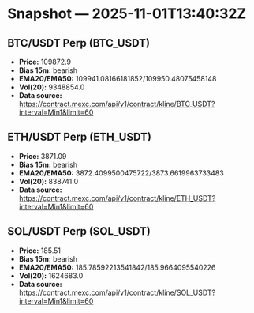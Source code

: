 # Snapshot — 2025-11-01T13:40:32Z

## BTC/USDT Perp (BTC_USDT)
- **Price:** 109872.9
- **Bias 15m:** bearish
- **EMA20/EMA50:** 109941.08166181852/109950.48075458148
- **Vol(20):** 9348854.0
- **Data source:** https://contract.mexc.com/api/v1/contract/kline/BTC_USDT?interval=Min1&limit=60

## ETH/USDT Perp (ETH_USDT)
- **Price:** 3871.09
- **Bias 15m:** bearish
- **EMA20/EMA50:** 3872.4099500475722/3873.6619963733483
- **Vol(20):** 838741.0
- **Data source:** https://contract.mexc.com/api/v1/contract/kline/ETH_USDT?interval=Min1&limit=60

## SOL/USDT Perp (SOL_USDT)
- **Price:** 185.51
- **Bias 15m:** bearish
- **EMA20/EMA50:** 185.78592213541842/185.9664095540226
- **Vol(20):** 1624683.0
- **Data source:** https://contract.mexc.com/api/v1/contract/kline/SOL_USDT?interval=Min1&limit=60
